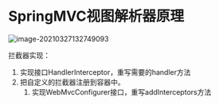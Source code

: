 # SpringMVC视图解析器原理

![image-20210327132749093](C:\Users\alienware\AppData\Roaming\Typora\typora-user-images\image-20210327132749093.png)







拦截器实现：

1. 实现接口HandlerInterceptor，重写需要的handler方法
2. 把自定义的拦截器注册到容器中。
   1. 实现WebMvcConfigurer接口，重写addInterceptors方法